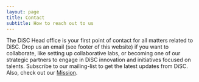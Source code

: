 ```yaml
---
layout: page
title: Contact
subtitle: How to reach out to us
---
```


The DiSC Head office is your first point of contact for all matters related to DiSC. Drop us an email (see footer of this website) if you want to collaborate, like setting up collaborative labs, or becoming one of our strategic partners to engage in DiSC innovation and initiatives focused on talents. Subscribe to our mailing-list to get the latest updates from DiSC. Also, check out our [Mission](https://s2group.cs.vu.nl/disc-website.github.io/pages/ourmission).
